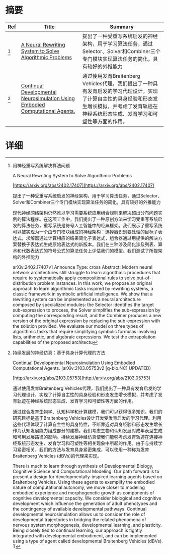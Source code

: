 # 摘要

| Ref | Title | Summary |
| --- | --- | --- |
| [^1] | [A Neural Rewriting System to Solve Algorithmic Problems](https://arxiv.org/abs/2402.17407) | 提出了一种受重写系统启发的神经架构，用于学习算法任务，通过Selector、Solver和Combiner三个专门模块实现算法任务的简化，具有较好的外推能力 |
| [^2] | [Continual Developmental Neurosimulation Using Embodied Computational Agents.](http://arxiv.org/abs/2103.05753) | 通过使用发育Braitenberg Vehicles代理，我们提出了一种具有发育启发的学习代理设计，实现了计算自主性的具身经验和形态发生增长模拟，并考虑了发育轨迹在神经系统形态生成、发育学习和可塑性等方面的作用。 |

# 详细

[^1]: 用神经重写系统解决算法问题

    A Neural Rewriting System to Solve Algorithmic Problems

    [https://arxiv.org/abs/2402.17407](https://arxiv.org/abs/2402.17407)

    提出了一种受重写系统启发的神经架构，用于学习算法任务，通过Selector、Solver和Combiner三个专门模块实现算法任务的简化，具有较好的外推能力

    

    现代神经网络架构仍然难以学习需要系统应用组合规则来解决超出分布问题实例的算法程序。在这项工作中，我们提出了一种原创方法来学习受重写系统启发的算法任务，重写系统是符号人工智能中的经典框架。我们展示了重写系统可以被实现为一个由专门模块组成的神经架构：选择器识别要处理的目标子表达式，求解器通过计算相应的结果简化子表达式，组合器通过用提供的解决方案替换子表达式生成原始表达式的新版本。我们在三种涉及简化涉及列表、算术和代数表达式的符号公式的算法任务上评估我们的模型。我们测试了所提架构的外推能力

    arXiv:2402.17407v1 Announce Type: cross  Abstract: Modern neural network architectures still struggle to learn algorithmic procedures that require to systematically apply compositional rules to solve out-of-distribution problem instances. In this work, we propose an original approach to learn algorithmic tasks inspired by rewriting systems, a classic framework in symbolic artificial intelligence. We show that a rewriting system can be implemented as a neural architecture composed by specialized modules: the Selector identifies the target sub-expression to process, the Solver simplifies the sub-expression by computing the corresponding result, and the Combiner produces a new version of the original expression by replacing the sub-expression with the solution provided. We evaluate our model on three types of algorithmic tasks that require simplifying symbolic formulas involving lists, arithmetic, and algebraic expressions. We test the extrapolation capabilities of the proposed architectu
    
[^2]: 持续发展的神经仿真：基于具身计算代理的方法

    Continual Developmental Neurosimulation Using Embodied Computational Agents. (arXiv:2103.05753v2 [q-bio.NC] UPDATED)

    [http://arxiv.org/abs/2103.05753](http://arxiv.org/abs/2103.05753)

    通过使用发育Braitenberg Vehicles代理，我们提出了一种具有发育启发的学习代理设计，实现了计算自主性的具身经验和形态发生增长模拟，并考虑了发育轨迹在神经系统形态生成、发育学习和可塑性等方面的作用。

    

    通过综合发育生物学、认知科学和计算建模，我们可以获得很多知识。我们的研究目标是基于Braitenberg Vehicles设计开发受发育启发的学习代理。利用这些代理体现了计算自主性的具身特性，不断靠近对具身经验和形态发生增长作为认知发展能力组成部分的建模。我们考虑生物和认知发展对成年表型生成和可用发展路径的影响。持续发展神经仿真使我们能够考虑发育轨迹在连接神经系统形态发生、发育学习和可塑性等相关现象中所起的作用。由于与持续学习紧密相关，我们的方法与发育具身紧密集成，可以使用一种称为发育Braitenberg Vehicles (dBVs)的代理来实现。

    There is much to learn through synthesis of Developmental Biology, Cognitive Science and Computational Modeling. Our path forward is to present a design for developmentally-inspired learning agents based on Braitenberg Vehicles. Using these agents to exemplify the embodied nature of computational autonomy, we move closer to modeling embodied experience and morphogenetic growth as components of cognitive developmental capacity. We consider biological and cognitive development which influence the generation of adult phenotypes and the contingency of available developmental pathways. Continual developmental neurosimulation allows us to consider the role of developmental trajectories in bridging the related phenomena of nervous system morphogenesis, developmental learning, and plasticity. Being closely tied to continual learning, our approach is tightly integrated with developmental embodiment, and can be implemented using a type of agent called developmental Braitenberg Vehicles (dBVs). T
    

